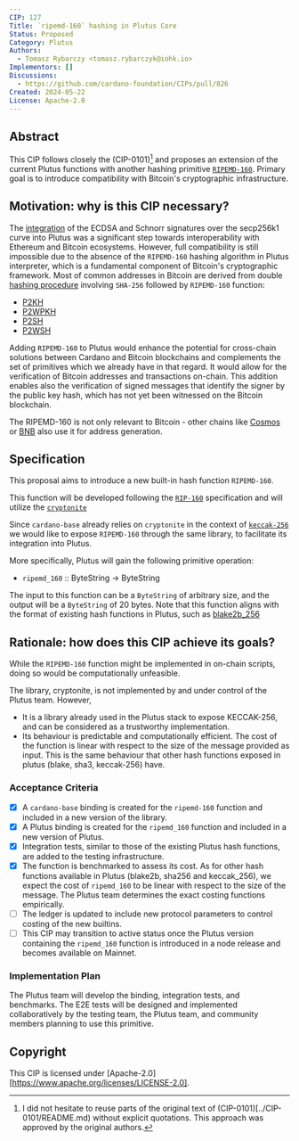 ```yaml
---
CIP: 127
Title: `ripemd-160` hashing in Plutus Core
Status: Proposed
Category: Plutus
Authors:
  - Tomasz Rybarczy <tomasz.rybarczyk@iohk.io>
Implementors: []
Discussions:
  - https://github.com/cardano-foundation/CIPs/pull/826
Created: 2024-05-22
License: Apache-2.0
---
```


## Abstract
This CIP follows closely the (CIP-0101)[^1] and proposes an extension of the current Plutus functions with another hashing primitive [`RIPEMD-160`](https://en.bitcoin.it/wiki/RIPEMD-160). Primary goal is to introduce compatibility with Bitcoin's cryptographic infrastructure.

## Motivation: why is this CIP necessary?

The [integration](https://github.com/cardano-foundation/CIPs/blob/master/CIP-0049/README.md) of the ECDSA and Schnorr signatures over the secp256k1 curve into Plutus was a significant step towards interoperability with Ethereum and Bitcoin ecosystems. However, full compatibility is still impossible due to the absence of the `RIPEMD-160` hashing algorithm in Plutus interpreter, which is a fundamental component of Bitcoin's cryptographic framework.
Most of common addresses in Bitcoin are derived from double [hashing procedure](https://learnmeabitcoin.com/technical/cryptography/hash-function/#hash160) involving `SHA-256` followed by `RIPEMD-160` function:
- [P2KH](https://learnmeabitcoin.com/technical/script/p2pkh/)
- [P2WPKH](https://learnmeabitcoin.com/technical/script/p2wpkh/)
- [P2SH](https://learnmeabitcoin.com/technical/script/p2sh/)
- [P2WSH](https://learnmeabitcoin.com/technical/script/p2wsh/)

Adding `RIPEMD-160` to Plutus would enhance the potential for cross-chain solutions between Cardano and Bitcoin blockchains and complements the set of primitives which we already have in that regard. It would allow for the verification of Bitcoin addresses and transactions on-chain. This addition enables also the verification of signed messages that identify the signer by the public key hash, which has not yet been witnessed on the Bitcoin blockchain.

The RIPEMD-160 is not only relevant to Bitcoin - other chains like [Cosmos](https://docs.cosmos.network/main/build/architecture/adr-028-public-key-addresses#legacy-public-key-addresses-dont-change) or [BNB](https://docs.bnbchain.org/docs/beaconchain/learn/accounts/#address) also use it for address generation.

## Specification
This proposal aims to introduce a new built-in hash function `RIPEMD-160`.

This function will be developed following the [`RIP-160`](https://homes.esat.kuleuven.be/~bosselae/ripemd160/pdf/AB-9601/AB-9601.pdf) specification and will utilize the [`cryptonite`](https://github.com/haskell-crypto/cryptonite/blob/master/Crypto/Hash/RIPEMD160.hs)

Since `cardano-base` already relies on `cryptonite` in the context of [`keccak-256`](https://github.com/input-output-hk/cardano-base/blob/master/cardano-crypto-class/src/Cardano/Crypto/Hash/Keccak256.hs) we would like to expose `RIPEMD-160` through the same library, to facilitate its integration into Plutus.

More specifically, Plutus will gain the following primitive operation:

* `ripemd_160` :: ByteString -> ByteString

The input to this function can be a `ByteString` of arbitrary size, and the output will be a `ByteString` of 20 bytes. 
Note that this function aligns with the format of existing hash functions in Plutus, such as [blake2b_256](https://github.com/input-output-hk/plutus/blob/75267027f157f1312964e7126280920d1245c52d/plutus-core/plutus-core/src/Data/ByteString/Hash.hs#L25)

## Rationale: how does this CIP achieve its goals?
While the `RIPEMD-160` function might be implemented in on-chain scripts, doing so would be computationally unfeasible.

The library, cryptonite, is not implemented by and under control of the Plutus team. However,
* It is a library already used in the Plutus stack to expose KECCAK-256, and can be considered as a trustworthy implementation.
* Its behaviour is predictable and computationally efficient. The cost of the function is linear with respect to the size of the message provided as input. This is the same behaviour that other hash functions exposed in plutus (blake, sha3, keccak-256) have.

### Acceptance Criteria
- [X] A `cardano-base` binding is created for the `ripemd-160` function and included in a new version of the library.
- [X] A Plutus binding is created for the `ripemd_160` function and included in a new version of Plutus.
- [X] Integration tests, similar to those of the existing Plutus hash functions, are added to the testing infrastructure.
- [X] The function is benchmarked to assess its cost. As for other hash functions available in Plutus (blake2b, sha256 and keccak_256), we expect the cost of `ripemd_160` to be linear with respect to the size of the message. The Plutus team determines the exact costing functions empirically.
- [ ] The ledger is updated to include new protocol parameters to control costing of the new builtins.
- [ ] This CIP may transition to active status once the Plutus version containing the `ripemd_160` function is introduced in a node release and becomes available on Mainnet.

### Implementation Plan
The Plutus team will develop the binding, integration tests, and benchmarks. The E2E tests will be designed and implemented collaboratively by the testing team, the Plutus team, and community members planning to use this primitive.

## Copyright
This CIP is licensed under [Apache-2.0][https://www.apache.org/licenses/LICENSE-2.0].

[^1]: I did not hesitate to reuse parts of the original text of (CIP-0101)[../CIP-0101/README.md) without explicit quotations. This approach was approved by the original authors.
